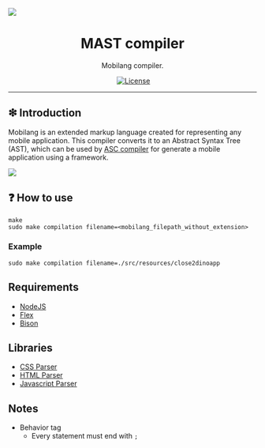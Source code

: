 ![](https://github.com/williamniemiec/mast-compiler/blob/master/docs/img/logo/logo.jpg?raw=true)

<h1 align='center'>MAST compiler</h1>
<p align='center'>Mobilang compiler.</p>
<p align="center">
	<a href="https://github.com/williamniemiec/mast-compiler/actions/workflows/ubuntu.yml"><img src="https://github.com/williamniemiec/mast-compiler/actions/workflows/ubuntu.yml/badge.svg" alt=""></a>
	<a href="https://github.com/williamniemiec/mast-compiler/blob/master/LICENSE"><img src="https://img.shields.io/badge/License-MIT-919191.svg" alt="License"></a>
	
<hr>

## ❇ Introduction
Mobilang is an extended markup language created for representing any mobile application. This compiler converts it to an Abstract Syntax Tree (AST), which can be used by [ASC compiler](https://github.com/williamniemiec/asc-compiler/) for generate a mobile application using a framework.

![](https://github.com/williamniemiec/mast-compiler/blob/master/docs/img/mobilang/mobilang-tree.jpg?raw=true)

## ❓ How to use

```
make
sudo make compilation filename=<mobilang_filepath_without_extension>
```

### Example

```
sudo make compilation filename=./src/resources/close2dinoapp
```

## Requirements
- [NodeJS](https://nodejs.dev)
- [Flex](https://www.geeksforgeeks.org/flex-fast-lexical-analyzer-generator/)
- [Bison](https://www.gnu.org/software/bison/)

## Libraries
- [CSS Parser](https://github.com/reworkcss/css)
- [HTML Parser](https://github.com/mykolaharmash/hyntax)
- [Javascript Parser](https://github.com/acornjs/acorn)

## Notes
- Behavior tag
  - Every statement must end with `;`
   
